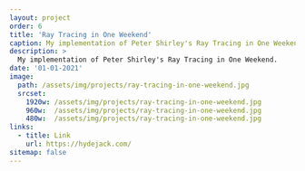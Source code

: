 ```yaml
---
layout: project
order: 6
title: 'Ray Tracing in One Weekend'
caption: My implementation of Peter Shirley's Ray Tracing in One Weekend.
description: >
  My implementation of Peter Shirley's Ray Tracing in One Weekend.
date: '01-01-2021'
image: 
  path: /assets/img/projects/ray-tracing-in-one-weekend.jpg
  srcset: 
    1920w: /assets/img/projects/ray-tracing-in-one-weekend.jpg
    960w:  /assets/img/projects/ray-tracing-in-one-weekend.jpg
    480w:  /assets/img/projects/ray-tracing-in-one-weekend.jpg
links:
  - title: Link
    url: https://hydejack.com/
sitemap: false
---
```

